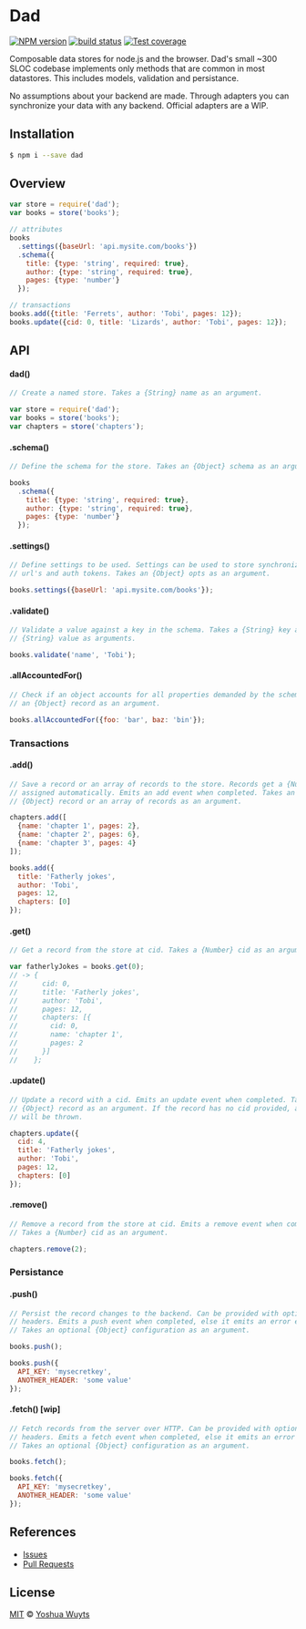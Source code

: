 # Dad
[![NPM version][npm-image]][npm-url] [![build status][travis-image]][travis-url] [![Test coverage][coveralls-image]][coveralls-url]

Composable data stores for node.js and the browser. Dad's small ~300 SLOC codebase implements only methods that are common in most datastores. This includes models, validation and persistance.

No assumptions about your backend are made. Through adapters you can synchronize your data with any backend. Official adapters are a WIP.

## Installation
````bash
$ npm i --save dad
````

## Overview
````js
var store = require('dad');
var books = store('books');

// attributes
books
  .settings({baseUrl: 'api.mysite.com/books'})
  .schema({
    title: {type: 'string', required: true},
    author: {type: 'string', required: true},
    pages: {type: 'number'}
  });

// transactions
books.add({title: 'Ferrets', author: 'Tobi', pages: 12});
books.update({cid: 0, title: 'Lizards', author: 'Tobi', pages: 12});
````
## API
#### dad()
````js
// Create a named store. Takes a {String} name as an argument.

var store = require('dad');
var books = store('books');
var chapters = store('chapters');
````

#### .schema()
````js
// Define the schema for the store. Takes an {Object} schema as an argument.

books
  .schema({
    title: {type: 'string', required: true},
    author: {type: 'string', required: true},
    pages: {type: 'number'}
  });
````

#### .settings()
````js
// Define settings to be used. Settings can be used to store synchronization
// url's and auth tokens. Takes an {Object} opts as an argument.

books.settings({baseUrl: 'api.mysite.com/books'});
````

#### .validate()
```js
// Validate a value against a key in the schema. Takes a {String} key and a
// {String} value as arguments.

books.validate('name', 'Tobi');
```

#### .allAccountedFor()
```js
// Check if an object accounts for all properties demanded by the schema. Takes
// an {Object} record as an argument.

books.allAccountedFor({foo: 'bar', baz: 'bin'});
```

### Transactions
#### .add()
````js
// Save a record or an array of records to the store. Records get a {Number} cid
// assigned automatically. Emits an add event when completed. Takes an
// {Object} record or an array of records as an argument.

chapters.add([
  {name: 'chapter 1', pages: 2},
  {name: 'chapter 2', pages: 6},
  {name: 'chapter 3', pages: 4}
]);

books.add({
  title: 'Fatherly jokes',
  author: 'Tobi',
  pages: 12,
  chapters: [0]
});
````

#### .get()
````js
// Get a record from the store at cid. Takes a {Number} cid as an argument.

var fatherlyJokes = books.get(0);
// -> {
//      cid: 0,
//      title: 'Fatherly jokes',
//      author: 'Tobi',
//      pages: 12,
//      chapters: [{
//        cid: 0,
//        name: 'chapter 1',
//        pages: 2
//      }]
//    };
````

#### .update()
````js
// Update a record with a cid. Emits an update event when completed. Takes an
// {Object} record as an argument. If the record has no cid provided, an error
// will be thrown.

chapters.update({
  cid: 4,
  title: 'Fatherly jokes',
  author: 'Tobi',
  pages: 12,
  chapters: [0]
});
````

#### .remove()
````js
// Remove a record from the store at cid. Emits a remove event when completed.
// Takes a {Number} cid as an argument.

chapters.remove(2);
````

### Persistance
#### .push()
````js
// Persist the record changes to the backend. Can be provided with optional HTTP 
// headers. Emits a push event when completed, else it emits an error event.
// Takes an optional {Object} configuration as an argument.

books.push();

books.push({
  API_KEY: 'mysecretkey',
  ANOTHER_HEADER: 'some value'
});
````

#### .fetch() [wip]
````js
// Fetch records from the server over HTTP. Can be provided with optional HTTP
// headers. Emits a fetch event when completed, else it emits an error event.
// Takes an optional {Object} configuration as an argument.

books.fetch();

books.fetch({
  API_KEY: 'mysecretkey',
  ANOTHER_HEADER: 'some value'
});
````

## References
- [Issues](https://github.com/yoshuawuyts/dad/issues)
- [Pull Requests](https://github.com/yoshuawuyts/dad/pulls)

## License
[MIT](https://tldrlegal.com/license/mit-license) © [Yoshua Wuyts](yoshuawuyts.com)

[npm-image]: https://img.shields.io/npm/v/dad.svg?style=flat
[npm-url]: https://npmjs.org/package/dad
[travis-image]: https://img.shields.io/travis/yoshuawuyts/dad.svg?style=flat
[travis-url]: https://travis-ci.org/yoshuawuyts/dad
[coveralls-image]: https://img.shields.io/coveralls/yoshuawuyts/dad.svg?style=flat
[coveralls-url]: https://coveralls.io/r/yoshuawuyts/dad?branch=master
